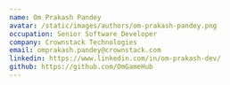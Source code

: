```yaml
---
name: Om Prakash Pandey
avatar: /static/images/authors/om-prakash-pandey.png
occupation: Senior Software Developer
company: Crownstack Technologies
email: omprakash.pandey@crownstack.com
linkedin: https://www.linkedin.com/in/om-prakash-dev/
github: https://github.com/OmGameHub
---
```

